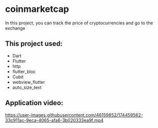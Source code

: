# coinmarketcap
In this project, you can track the price of cryptocurrencies and go to the exchange

## This project used:
- Dart
- Flutter
- http
- flutter_bloc
- Cubit
- webview_flutter
- auto_size_text

## Application video:
https://user-images.githubusercontent.com/46159852/174459562-33c911ac-9eca-4065-afa6-3b020333ea9f.mp4

